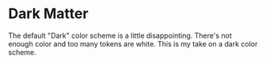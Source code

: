 # Dark Matter

The default "Dark" color scheme is a little disappointing.
There's not enough color and too many tokens are white.
This is my take on a dark color scheme.
